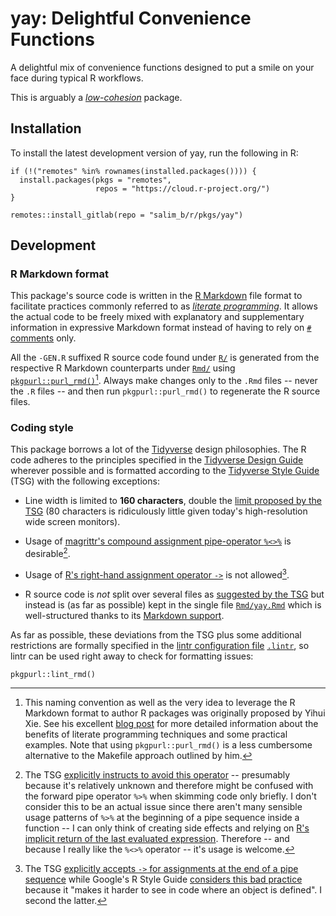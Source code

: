 # yay: Delightful Convenience Functions

A delightful mix of convenience functions designed to put a smile on
your face during typical R workflows.

This is arguably a
[*low-cohesion*](https://en.wikipedia.org/wiki/Cohesion_(computer_science))
package.

## Installation

To install the latest development version of yay, run the following in
R:

``` {.r}
if (!("remotes" %in% rownames(installed.packages()))) {
  install.packages(pkgs = "remotes",
                   repos = "https://cloud.r-project.org/")
}

remotes::install_gitlab(repo = "salim_b/r/pkgs/yay")
```

## Development

### R Markdown format

This package's source code is written in the [R
Markdown](https://rmarkdown.rstudio.com/) file format to facilitate
practices commonly referred to as [*literate
programming*](https://en.wikipedia.org/wiki/Literate_programming). It
allows the actual code to be freely mixed with explanatory and
supplementary information in expressive Markdown format instead of
having to rely on [`#`
comments](https://cran.r-project.org/doc/manuals/r-release/R-lang.html#Comments)
only.

All the `-GEN.R` suffixed R source code found under [`R/`](R/) is
generated from the respective R Markdown counterparts under
[`Rmd/`](Rmd/) using
[`pkgpurl::purl_rmd()`](https://gitlab.com/salim_b/r/pkgs/pkgpurl/)[^1].
Always make changes only to the `.Rmd` files -- never the `.R` files --
and then run `pkgpurl::purl_rmd()` to regenerate the R source files.

### Coding style

This package borrows a lot of the
[Tidyverse](https://www.tidyverse.org/) design philosophies. The R code
adheres to the principles specified in the [Tidyverse Design
Guide](https://principles.tidyverse.org/) wherever possible and is
formatted according to the [Tidyverse Style
Guide](https://style.tidyverse.org/) (TSG) with the following
exceptions:

-   Line width is limited to **160 characters**, double the [limit
    proposed by the
    TSG](https://style.tidyverse.org/syntax.html#long-lines) (80
    characters is ridiculously little given today's high-resolution wide
    screen monitors).

-   Usage of [magrittr's compound assignment pipe-operator
    `%<>%`](https://magrittr.tidyverse.org/reference/compound.html) is
    desirable[^2].

-   Usage of [R's right-hand assignment operator
    `->`](https://rdrr.io/r/base/assignOps.html) is not allowed[^3].

-   R source code is *not* split over several files as [suggested by the
    TSG](https://style.tidyverse.org/package-files.html) but instead is
    (as far as possible) kept in the single file
    [`Rmd/yay.Rmd`](Rmd/yay.Rmd) which is well-structured thanks to its
    [Markdown support](#r-markdown-format).

As far as possible, these deviations from the TSG plus some additional
restrictions are formally specified in the [lintr configuration
file](https://github.com/jimhester/lintr#project-configuration)
[`.lintr`](.lintr), so lintr can be used right away to check for
formatting issues:

``` {.r}
pkgpurl::lint_rmd()
```

[^1]: This naming convention as well as the very idea to leverage the R
    Markdown format to author R packages was originally proposed by
    Yihui Xie. See his excellent [blog post](https://yihui.name/rlp/)
    for more detailed information about the benefits of literate
    programming techniques and some practical examples. Note that using
    `pkgpurl::purl_rmd()` is a less cumbersome alternative to the
    Makefile approach outlined by him.

[^2]: The TSG [explicitly instructs to avoid this
    operator](https://style.tidyverse.org/pipes.html#assignment-2) --
    presumably because it's relatively unknown and therefore might be
    confused with the forward pipe operator `%>%` when skimming code
    only briefly. I don't consider this to be an actual issue since
    there aren't many sensible usage patterns of `%>%` at the beginning
    of a pipe sequence inside a function -- I can only think of creating
    side effects and relying on [R's implicit return of the last
    evaluated expression](https://rdrr.io/r/base/function.html).
    Therefore -- and because I really like the `%<>%` operator -- it's
    usage is welcome.

[^3]: The TSG [explicitly accepts `->` for assignments at the end of a
    pipe sequence](https://style.tidyverse.org/pipes.html#assignment-2)
    while Google's R Style Guide [considers this bad
    practice](https://google.github.io/styleguide/Rguide.html#right-hand-assignment)
    because it "makes it harder to see in code where an object is
    defined". I second the latter.
